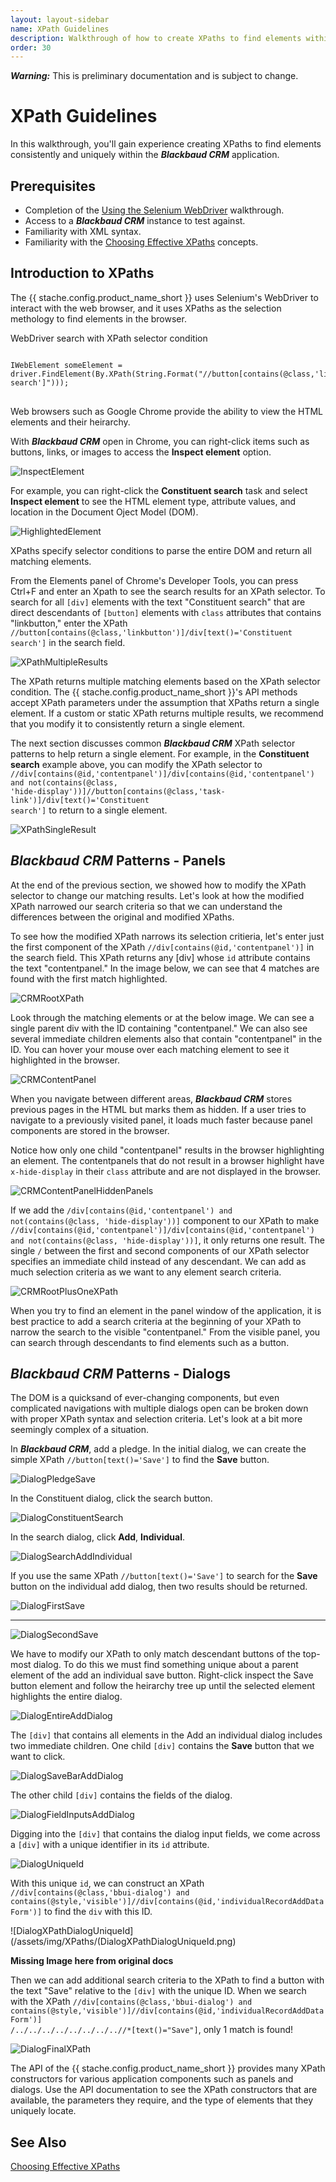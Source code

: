 ```yaml
---
layout: layout-sidebar
name: XPath Guidelines
description: Walkthrough of how to create XPaths to find elements within the Blackbaud CRM application.
order: 30
---
```


<p class="alert alert-warning"><strong><em>Warning:</em></strong> This is preliminary documentation and is subject to change.</p>

# XPath Guidelines
In this walkthrough, you'll gain experience creating XPaths to find elements consistently and uniquely within the ***Blackbaud CRM*** application.

## Prerequisites

* Completion of the [Using the Selenium WebDriver]({{stache.config.blue_walkthroughs_selenium}}) walkthrough.
* Access to a ***Blackbaud CRM*** instance to test against.
* Familiarity with XML syntax.
* Familiarity with the [Choosing Effective XPaths](http://www.toolsqa.com/selenium-webdriver/choosing-effective-xpath/) concepts.

## Introduction to XPaths

The {{ stache.config.product_name_short }} uses Selenium's WebDriver to interact with the web browser, and it uses XPaths as the selection methology to find elements in the browser.

<div class="codeSnippetContainerTabs"><div class="codeSnippetContainerTabSingle">WebDriver search with XPath selector condition</div></div>
<pre><code class="language-csharp">
IWebElement someElement = driver.FindElement(By.XPath(String.Format("//button[contains(@class,'linkbutton')]/div[text()='Constituent search']")));
</code>
</pre>

Web browsers such as Google Chrome provide the ability to view the HTML elements and their heirarchy.

With ***Blackbaud CRM*** open in Chrome, you can right-click items such as buttons, links, or images to access the **Inspect element** option.

![InspectElement](/assets/img/XPaths/InspectElement.PNG)  

For example, you can right-click the **Constituent search** task and select **Inspect element** to see the HTML element type, attribute values, and location in the Document Oject Model (DOM).

![HighlightedElement](/assets/img/XPaths/HighlightedElement.PNG)  

XPaths specify selector conditions to parse the entire DOM and return all matching elements.

From the Elements panel of Chrome's Developer Tools, you can press Ctrl+F and enter an Xpath to see the search results for an XPath selector. To search for all <code>[div]</code> elements with the text "Constituent search" that are direct descendants of <code>[button]</code> elements with <code>class</code> attributes that contains "linkbutton," enter the XPath <code>//button[contains(@class,'linkbutton')]/div[text()='Constituent search']</code> in the search field.

![XPathMultipleResults](/assets/img/XPaths/XPathMultipleResults.PNG)

The XPath returns multiple matching elements based on the XPath selector condition. The {{ stache.config.product_name_short }}'s API methods accept XPath parameters under the assumption that XPaths return a single element. If a custom or static XPath returns multiple results, we recommend that you modify it to consistently return a single element.

The next section discusses common ***Blackbaud CRM*** XPath selector patterns to help return a single element. For example, in the **Constituent search** example above, you can modify the XPath selector to <code>//div[contains(@id,'contentpanel')]/div[contains(@id,'contentpanel') and not(contains(@class, 'hide-display'))]//button[contains(@class,'task-link')]/div[text()='Constituent search']</code> to return to a single element.

![XPathSingleResult](/assets/img/XPaths/XPathSingleResult.PNG)

## ***Blackbaud CRM*** Patterns - Panels

At the end of the previous section, we showed how to modify the XPath selector to change our matching results. Let's look at how the modified XPath narrowed our search criteria so that we can understand the differences between the original and modified XPaths.

To see how the modified XPath narrows its selection critieria, let's enter just the first component of the XPath <code>//div[contains(@id,'contentpanel')]</code> in the search field. This XPath returns any [div] whose <code>id</code> attribute contains the text "contentpanel." In the image below, we can see that 4 matches are found with the first match highlighted.

![CRMRootXPath](/assets/img/XPaths/CRMRootXPath.PNG)  

Look through the matching elements or at the below image. We can see a single parent div with the ID containing "contentpanel." We can also see several immediate children elements also that contain "contentpanel" in the ID. You can hover your mouse over each matching element to see it highlighted in the browser.

![CRMContentPanel](/assets/img/XPaths/CRMContentPanel.PNG)  

When you navigate between different areas, ***Blackbaud CRM*** stores previous pages in the HTML but marks them as hidden. If a user tries to navigate to a previously visited panel, it loads much faster because panel components are stored in the browser.

Notice how only one child "contentpanel" results in the browser highlighting an element. The contentpanels that do not result in a browser highlight have <code>x-hide-display</code> in their <code>class</code> attribute and are not displayed in the browser.

![CRMContentPanelHiddenPanels](/assets/img/XPaths/CRMContentPanelHiddenPanels.PNG)

If we add the <code>/div[contains(@id,'contentpanel') and not(contains(@class, 'hide-display'))]</code> component to our XPath to make <code>//div[contains(@id,'contentpanel')]/div[contains(@id,'contentpanel') and not(contains(@class, 'hide-display'))]</code>, it only returns one result. The single <code>/</code> between the first and second components of our XPath selector specifies an immediate child instead of any descendant. We can add as much selection criteria as we want to any element search criteria.

![CRMRootPlusOneXPath](/assets/img/XPaths/CRMRootPlusOneXPath.PNG)  

When you try to find an element in the panel window of the application, it is best practice to add a search criteria at the beginning of your XPath to narrow the search to the visible "contentpanel." From the visible panel, you can search through descendants to find elements such as a button.

## ***Blackbaud CRM*** Patterns - Dialogs

The DOM is a quicksand of ever-changing components, but even complicated navigations with multiple dialogs open can be broken down with proper XPath syntax and selection criteria. Let's look at a bit more seemingly complex of a situation.

In ***Blackbaud CRM***, add a pledge. In the initial dialog, we can create the simple XPath <code>//button[text()='Save']</code> to find the **Save** button.

![DialogPledgeSave](/assets/img/XPaths/DialogPledgeSave.PNG)  

In the Constituent dialog, click the search button.

![DialogConstituentSearch](/assets/img/XPaths/DialogConstituentSearch.PNG)  

In the search dialog, click **Add**, **Individual**.

![DialogSearchAddIndividual](/assets/img/XPaths/DialogSearchAddIndividual.PNG)  

If you use the same XPath <code>//button[text()='Save']</code> to search for the **Save** button on the individual add dialog, then two results should be returned.

![DialogFirstSave](/assets/img/XPaths/DialogFirstSave.PNG)  

-------------

![DialogSecondSave](/assets/img/XPaths/DialogSecondSave.PNG)  

We have to modify our XPath to only match descendant buttons of the top-most dialog. To do this we must find something unique about a parent element of the add an individual save button. Right-click inspect the Save button element and follow the heirarchy tree up until the selected element highlights the entire dialog.

![DialogEntireAddDialog](/assets/img/XPaths/DialogEntireAddDialog.PNG)  

The <code>[div]</code> that contains all elements in the Add an individual dialog includes two immediate children. One child <code>[div]</code> contains the **Save** button that we want to click.

![DialogSaveBarAddDialog](/assets/img/XPaths/DialogSaveBarAddDialog.PNG)  

The other child <code>[div]</code> contains the fields of the dialog.

![DialogFieldInputsAddDialog](/assets/img/XPaths/DialogFieldInputsAddDialog.PNG)  

Digging into the <code>[div]</code> that contains the dialog input fields, we come across a <code>[div]</code> with a unique identifier in its <code>id</code> attribute.

![DialogUniqueId](/assets/img/XPaths/DialogUniqueId.PNG)  

With this unique <code>id</code>, we can construct an XPath <code>//div[contains(@class,'bbui-dialog') and contains(@style,'visible')]//div[contains(@id,'individualRecordAddDataForm')]</code> to find the <code>div</code> with this ID.

![DialogXPathDialogUniqueId](/assets/img/XPaths/(DialogXPathDialogUniqueId.png)

****Missing Image here from original docs****

Then we can add additional search criteria to the XPath to find a button with the text "Save" relative to the <code>[div]</code> with the unique ID. When we search with the XPath <code>//div[contains(@class,'bbui-dialog') and contains(@style,'visible')]//div[contains(@id,'individualRecordAddDataForm')] /../../../../../../../..//*[text()="Save"]</code>, only 1 match is found!

![DialogFinalXPath](/assets/img/XPaths/DialogFinalXPath.PNG)  

The API of the {{ stache.config.product_name_short }} provides many XPath constructors for various application components such as panels and dialogs. Use the API documentation to see the XPath constructors that are available, the parameters they require, and the type of elements that they uniquely locate.

## See Also

[Choosing Effective XPaths](http://www.toolsqa.com/selenium-webdriver/choosing-effective-xpath/)  

